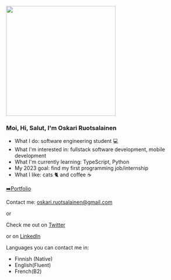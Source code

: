 <img src="https://user-images.githubusercontent.com/78789083/212533303-b3a5a09c-e207-4355-a106-d9499b0149ec.gif" width=300>

<h3>Moi, Hi, Salut, I'm Oskari Ruotsalainen</h3>

- What I do: software engineering student 💻
- What I'm interested in: fullstack software development, mobile development
- What I'm currently learning: TypeScript, Python
- My 2023 goal: find my first programming job/internship
- What I like: cats 🐈 and coffee ☕

[➡️Portfolio](https://oskariruo.github.io./)

Contact me: oskari.ruotsalainen@gmail.com

or

Check me out on [Twitter](https://twitter.com/timoonnioskari)

or on [LinkedIn](https://www.linkedin.com/in/oskari-ruotsalainen-721083253/)

Languages you can contact me in: 
- Finnish (Native)
- English(Fluent)
- French(B2)


